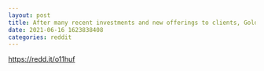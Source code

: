 ```yaml
--- 
layout: post 
title: After many recent investments and new offerings to clients, Goldman Sachs has sights set on the crypto industry. 
date: 2021-06-16 1623838408 
categories: reddit 
--- 
```

https://redd.it/o11huf